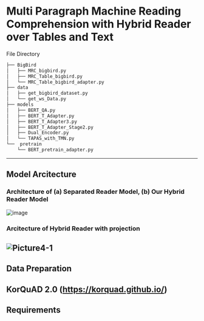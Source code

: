 # Multi Paragraph Machine Reading Comprehension with Hybrid Reader over Tables and Text

File Directory

```bash
├── BigBird
│   ├── MRC_bigbird.py
│   ├── MRC_Table_bigbird.py
│   └── MRC_Table_bigbird_adapter.py
├── data
│   ├── get_bigbird_dataset.py
│   └── get_ws_Data.py
├── models
│   ├── BERT_QA.py
│   ├── BERT_T_Adapter.py
│   ├── BERT_T_Adapter3.py
│   ├── BERT_T_Adapter_Stage2.py
│   ├── Dual_Encoder.py
│   └── TAPAS_with_TMN.py
└──  pretrain
    └── BERT_pretrain_adapter.py
``` 
---
## Model Arcitecture
### Architecture of (a) Separated Reader Model, (b) Our Hybrid Reader Model
![image](https://user-images.githubusercontent.com/64192139/212304681-038ecba6-d8d9-48b2-88fd-95075c5f0a31.png)

### Arcitecture of Hybrid Reader with projection
![Picture4-1](https://user-images.githubusercontent.com/64192139/212303898-cfa2d7b7-fba4-4300-b549-80f2f3338f40.png)
---
## Data Preparation
KorQuAD 2.0 (https://korquad.github.io/)
---
## Requirements

